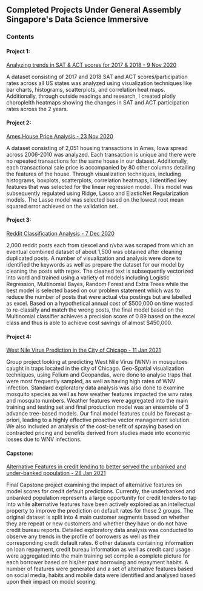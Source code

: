 ## Completed Projects Under General Assembly Singapore's Data Science Immersive

### Contents

#### Project 1: 
[Analyzing trends in SAT & ACT scores for 2017 & 2018 - 9 Nov 2020](https://github.com/robbysim/DSI_Projects/tree/main/Project_1)

A dataset consisting of 2017 and 2018 SAT and ACT scores/participation rates across all US states was analyzed using visualization techniques like bar charts, histograms, scatterplots, and correlation heat maps. Additionally, through outside readings and research, I created plotly choroplelth heatmaps showing the changes in SAT and ACT participation rates across the 2 years. 

#### Project 2:
[Ames House Price Analysis - 23 Nov 2020](https://github.com/robbysim/DSI_Projects/tree/main/Project_2)

A dataset consisting of 2,051 housing transactions in Ames, Iowa spread across 2006-2010 was analyzed. Each transaction is unique and there were no repeated transactions for the same house in our dataset. Additionally, each transactional sale price is accompanied by 80 other columns detailing the features of the house. Through visualization techniques, including histograms, boxplots, scatterplots, correlation heatmaps, I identified key features that was selected for the linear regression model. This model was subsequently regulated using Ridge, Lasso and ElasticNet Regularization models. The Lasso model was selected based on the lowest root mean squared error achieved on the validation set. 

#### Project 3:
[Reddit Classification Analysis - 7 Dec 2020](https://github.com/robbysim/DSI_Projects/tree/main/Project_3)

2,000 reddit posts each from r/excel and r/vba was scraped from which an eventual combined dataset of about 1,500 was obtained after cleaning duplicated posts. A number of visualization and analysis were done to identified the keywords as well as prepare the dataset for our model by cleaning the posts with regex. The cleaned text is subsequently vectorized into word and trained using a variety of models including Logistic Regression, Multinomial Bayes, Random Forest and Extra Trees while the best model is selected based on our problem statement which was to reduce the number of posts that were actual vba postings but are labelled as excel. Based on a hypothetical annual cost of $500,000 on time wasted to re-classify and match the wrong posts, the final model based on the Multinomial classifier achieves a precision score of 0.89 based on the excel class and thus is able to achieve cost savings of almost $450,000.

#### Project 4:
[West Nile Virus Prediction in the City of Chicago - 11 Jan 2021](https://github.com/robbysim/DSI_Projects/tree/main/Project_4)

Group project looking at predicting West Nile Virus (WNV) in mosquitoes caught in traps located in the city of Chicago. Geo-Spatial visualization techniques, using Folium and Geopandas, were done to analyse traps that were most frequently sampled, as well as having high rates of WNV infection. Standard exploratory data analysis was also done to examine mosquito species as well as how weather features impacted the wnv rates and mosquito numbers. Weather features were aggregated into the main training and testing set and final production model was an ensemble of 3 advance tree-based models. Our final model features could be forecast a-priori, leading to a highly effective proactive vector management solution. We also included an analysis of the cost-benefit of spraying based on contracted pricing and benefits derived from studies made into economic losses due to WNV infections. 


#### Capstone:
[Alternative Features in credit lending to better served the unbanked and under-banked population - 28 Jan 2021](https://github.com/robbysim/DSI_Projects/tree/main/Capstone)

Final Capstone project examining the impact of alternative features on model scores for credit default predictions. Currently, the underbanked and unbanked population represents a large opportunity for credit lenders to tap into while alternative features have been actively explored as an intellectual property to improve the prediction on default rates for these 2 groups.  The original dataset is split into 4 main customer segments based on whether they are repeat or new customers and whether they have or do not have credit bureau reports. Detailed exploratory data analysis was conducted to observe any trends in the profile of borrowers as well as their corresponding credit default rates. 6 other datasets containing information on loan repayment, credit bureau information as well as credit card usage were aggregated into the main training set compile a complete picture for each borrower based on his/her past borrowing and repayment habits. A number of features were generated and a set of alternative features based on social media, habits and mobile data were identified and analysed based upon their impact on model scoring. 